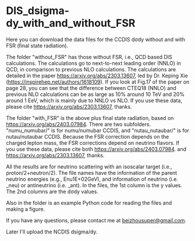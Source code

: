 # DIS_dsigma-dy_with_and_without_FSR
 
Here you can download the data files for the CCDIS dσdy without and with FSR (final state radiation).
 
The folder "without_FSR" has those without FSR, i.e., QCD based DIS calculations. The calculations go to next-to-next leading order (NNLO) in QCD, in comparison to previous NLO calculations. The calculations are detailed in the paper https://arxiv.org/abs/2303.13607, led by Dr. Keping Xie (https://inspirehep.net/authors/1618109). 
If you look at Fig.17 of the paper on page 28, you can see that the difference between CTEQ18 (NNLO) and previous NLO calculations can be as large as 10% around 10 TeV and 20% around 1 EeV, which is mainly due to NNLO vs NLO. If you use these data, please cite https://arxiv.org/abs/2303.13607, thanks.
 
The folder "with_FSR" is the above plus final state radiation, based on   https://arxiv.org/abs/2403.07984.
There are two subfolders. "numu_numubar/" is for numu/numubar CCDIS, and "nutau_nutaubar/" is for nutau/nutaubar CCDIS. Because the FSR correction depends on the charged lepton mass, the FSR corrections depend on neutrino flavors. If you use these data, please cite both  https://arxiv.org/abs/2403.07984. and https://arxiv.org/abs/2303.13607, thanks.
 
All the results are for neutrino scattering with an isoscalar target (i.e., proton/2+neutron/2). 
The file names have the information of the parent neutrino energies (e.g., Enu1E+02GeV), and information of neutrino (i.e. _neu) or antineutrino (i.e. _ant).
In the files, the 1st column is the y values. The 2nd columns are the dσdy values.
 
Also in the folder is an example Python code for reading the files and making a figure.
  
If you have any questions, please contact me at beizhousuper@gmail.com. 
 
Later I'll upload the NCDIS dsigma/dy.
